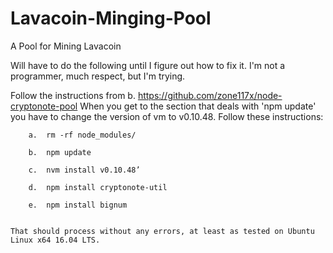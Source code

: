 # Lavacoin-Minging-Pool
A Pool for Mining Lavacoin

Will have to do the following until I figure out how to fix it.  I'm not a programmer, much respect, but I'm trying.

Follow the instructions from b.	https://github.com/zone117x/node-cryptonote-pool
When you get to the section that deals with 'npm update' you have to change the version of vm to v0.10.48.
Follow these instructions:

        a.	rm -rf node_modules/
        
        b.	npm update
        
        c.	nvm install v0.10.48’
        
        d.	npm install cryptonote-util
        
        e.	npm install bignum
        
        
    That should process without any errors, at least as tested on Ubuntu Linux x64 16.04 LTS.
    
